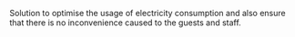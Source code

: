 Solution to optimise the usage of electricity consumption and also ensure that there is no inconvenience caused to the guests and staff.
